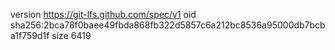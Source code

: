 version https://git-lfs.github.com/spec/v1
oid sha256:2bca78f0baee49fbda868fb322d5857c6a212bc8536a95000db7bcba1f759d1f
size 6419
